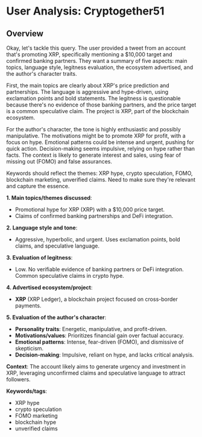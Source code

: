 # User Analysis: Cryptogether51

## Overview

<think>
Okay, let's tackle this query. The user provided a tweet from an account that's promoting XRP, specifically mentioning a $10,000 target and confirmed banking partners. They want a summary of five aspects: main topics, language style, legitness evaluation, the ecosystem advertised, and the author's character traits.

First, the main topics are clearly about XRP's price prediction and partnerships. The language is aggressive and hype-driven, using exclamation points and bold statements. The legitness is questionable because there's no evidence of those banking partners, and the price target is a common speculative claim. The project is XRP, part of the blockchain ecosystem.

For the author's character, the tone is highly enthusiastic and possibly manipulative. The motivations might be to promote XRP for profit, with a focus on hype. Emotional patterns could be intense and urgent, pushing for quick action. Decision-making seems impulsive, relying on hype rather than facts. The context is likely to generate interest and sales, using fear of missing out (FOMO) and false assurances.

Keywords should reflect the themes: XRP hype, crypto speculation, FOMO, blockchain marketing, unverified claims. Need to make sure they're relevant and capture the essence.
</think>

**1. Main topics/themes discussed**:  
- Promotional hype for XRP (XRP) with a $10,000 price target.  
- Claims of confirmed banking partnerships and DeFi integration.  

**2. Language style and tone**:  
- Aggressive, hyperbolic, and urgent. Uses exclamation points, bold claims, and speculative language.  

**3. Evaluation of legitness**:  
- Low. No verifiable evidence of banking partners or DeFi integration. Common speculative claims in crypto hype.  

**4. Advertised ecosystem/project**:  
- **XRP** (XRP Ledger), a blockchain project focused on cross-border payments.  

**5. Evaluation of the author's character**:  
- **Personality traits**: Energetic, manipulative, and profit-driven.  
- **Motivations/values**: Prioritizes financial gain over factual accuracy.  
- **Emotional patterns**: Intense, fear-driven (FOMO), and dismissive of skepticism.  
- **Decision-making**: Impulsive, reliant on hype, and lacks critical analysis.  

**Context**: The account likely aims to generate urgency and investment in XRP, leveraging unconfirmed claims and speculative language to attract followers.  

**Keywords/tags**:  
- XRP hype  
- crypto speculation  
- FOMO marketing  
- blockchain hype  
- unverified claims